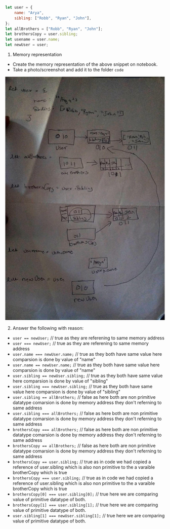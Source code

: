 ```js
let user = {
	name: "Arya",
	sibling: ["Robb", "Ryan", "John"],
};
let allBrothers = ["Robb", "Ryan", "John"];
let brothersCopy = user.sibling;
let usename = user.name;
let newUser = user;
```

1. Memory representation

-   Create the memory representation of the above snippet on notebook.
-   Take a photo/screenshot and add it to the folder `code`

<!-- To add this image here use ![name](./hello.jpg) -->

![Memory Location representation of above code](./hello.jpeg)

2. Answer the following with reason:

-   `user == newUser;` // true as they are referening to same memory address
-   `user === newUser;` // true as they are referening to same memory address
-   `user.name === newUser.name;` // true as they both have same value here comparsion is done by value of "name"
-   `user.name == newUser.name;` // true as they both have same value here comparsion is done by value of "name"
-   `user.sibling == newUser.sibling;` // true as they both have same value here comparsion is done by value of "sibling"
-   `user.sibling === newUser.sibling;` // true as they both have same value here comparsion is done by value of "sibling"
-   `user.sibling == allBrothers;` // false as here both are non primitive datatype comarsion is done by memory address they don't referning to same address
-   `user.sibling === allBrothers;` // false as here both are non primitive datatype comarsion is done by memory address they don't referning to same address
-   `brothersCopy === allBrothers;` // false as here both are non primitive datatype comarsion is done by memory address they don't referning to same address
-   `brothersCopy == allBrothers;` // false as here both are non primitive datatype comarsion is done by memory address they don't referning to same address
-   `brothersCopy == user.sibling;` // true as in code we had copied a reference of user.sibling which is also non primitive to the a varaible brotherCopy which is true
-   `brothersCopy === user.sibling;` // true as in code we had copied a reference of user.sibling which is also non primitive to the a varaible brotherCopy which is true
-   `brothersCopy[0] === user.sibling[0];` // true here we are comparing value of primitive datatype of both.
-   `brothersCopy[1] === user.sibling[1];` // true here we are comparing value of primitive datatype of both.
-   `user.sibling[1] === newUser.sibling[1];` // true here we are comparing value of primitive datatype of both.
